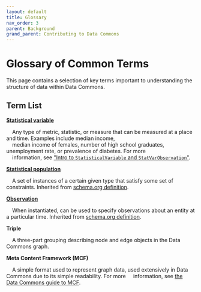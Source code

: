 ```yaml
---
layout: default
title: Glossary
nav_order: 3
parent: Background
grand_parent: Contributing to Data Commons
---
```

# Glossary of Common Terms

This page contains a selection of key terms important to understanding the structure of data within Data Commons.

## Term List

**[Statistical variable](https://datacommons.org/browser/StatisticalVariable)**

&nbsp;&nbsp;&nbsp;&nbsp;Any type of metric, statistic, or measure that can be measured at a place and time. Examples include median income, <br />
&nbsp;&nbsp;&nbsp;&nbsp;median income of females, number of high school graduates, unemployment rate, or prevalence of diabetes. For more <br />
&nbsp;&nbsp;&nbsp;&nbsp;information, see ["Intro to `StatisticalVariable` and `StatVarObservation`"](/contributing/background/representing_statistics.html).

<!-- TODO need to define types of statistical variables -->

**[Statistical population](https://datacommons.org/browser/StatisticalPopulation)**

&nbsp;&nbsp;&nbsp;&nbsp;A set of instances of a certain given type that satisfy some set of constraints. Inherited from [schema.org definition](https://schema.org/StatisticalPopulation).

**[Observation](https://datacommons.org/browser/Observation)**

&nbsp;&nbsp;&nbsp;&nbsp;When instantiated, can be used to specify observations about an entity at a particular time. Inherited from [schema.org definition](https://schema.org/Observation).

**Triple**

&nbsp;&nbsp;&nbsp;&nbsp;A three-part grouping describing node and edge objects in the Data Commons graph.

**Meta Content Framework (MCF)**

&nbsp;&nbsp;&nbsp;&nbsp;A simple format used to represent graph data, used extensively in Data Commons due to its simple readability. For more 
&nbsp;&nbsp;&nbsp;&nbsp;information, see [the Data Commons guide to MCF](/contributing/background/mcf_format.html).
